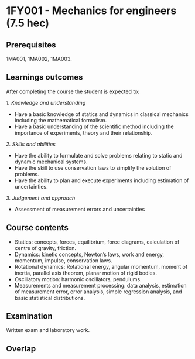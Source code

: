 # 1FY001 - Mechanics for engineers (7.5 hec)

## Prerequisites

1MA001, 1MA002, 1MA003.

## Learnings outcomes

After completing the course the student is expected to:

*1. Knowledge and understanding*

- Have a basic knowledge of statics and dynamics in classical mechanics including the mathematical formalism.
- Have a basic understanding of the scientific method including the importance of experiments, theory and their relationship.

*2.	Skills and abilities*

- Have the ability to formulate and solve problems relating to static and dynamic mechanical systems.
- Have the skill to use conservation laws to simplify the solution of problems.
- Have the ability to plan and execute experiments including estimation of uncertainties.

*3.	Judgement and approach*

- Assessment of measurement errors and uncertainties

## Course contents
- Statics: concepts, forces, equilibrium, force diagrams, calculation of centre of gravity, friction.
- Dynamics: kinetic concepts, Newton’s laws, work and energy, momentum, impulse, conservation laws. 
- Rotational dynamics: Rotational energy, angular momentum, moment of inertia, parallel axis theorem, planar motion of rigid bodies.
- Oscillatory motion: harmonic oscillators, pendulums.
- Measurements and measurement processing: data analysis, estimation of measurement error, error analysis, simple regression analysis, and basic statistical distributions.

## Examination

Written exam and laboratory work.

## Overlap

